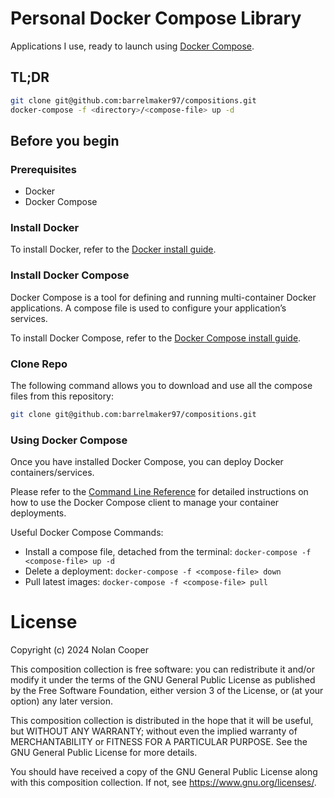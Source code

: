 # Personal Docker Compose Library

Applications I use, ready to launch using [Docker Compose](https://docs.docker.com/compose/).

## TL;DR

```bash
git clone git@github.com:barrelmaker97/compositions.git
docker-compose -f <directory>/<compose-file> up -d
```

## Before you begin

### Prerequisites
- Docker
- Docker Compose

### Install Docker

To install Docker, refer to the [Docker install guide](https://docs.docker.com/get-docker/).

### Install Docker Compose

Docker Compose is a tool for defining and running multi-container Docker applications. A compose file is used to configure your application’s services.

To install Docker Compose, refer to the [Docker Compose install guide](https://docs.docker.com/compose/install/).

### Clone Repo

The following command allows you to download and use all the compose files from this repository:

```bash
git clone git@github.com:barrelmaker97/compositions.git
```

### Using Docker Compose

Once you have installed Docker Compose, you can deploy Docker containers/services.

Please refer to the [Command Line Reference](https://docs.docker.com/compose/reference/) for detailed instructions on how to use the Docker Compose client to manage your container deployments.

Useful Docker Compose Commands:
* Install a compose file, detached from the terminal: `docker-compose -f <compose-file> up -d`
* Delete a deployment: `docker-compose -f <compose-file> down`
* Pull latest images: `docker-compose -f <compose-file> pull`

# License

Copyright (c) 2024 Nolan Cooper

This composition collection is free software: you can redistribute it and/or modify
it under the terms of the GNU General Public License as published by
the Free Software Foundation, either version 3 of the License, or
(at your option) any later version.

This composition collection is distributed in the hope that it will be useful,
but WITHOUT ANY WARRANTY; without even the implied warranty of
MERCHANTABILITY or FITNESS FOR A PARTICULAR PURPOSE.  See the
GNU General Public License for more details.

You should have received a copy of the GNU General Public License
along with this composition collection.  If not, see <https://www.gnu.org/licenses/>.
